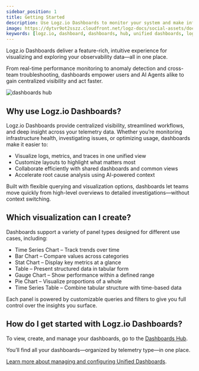 ```yaml
---
sidebar_position: 1
title: Getting Started
description: Use Logz.io Dashboards to monitor your system and make informed decisions with actionable insights.
image: https://dytvr9ot2sszz.cloudfront.net/logz-docs/social-assets/docs-social.jpg
keywords: [logz.io, dashboard, dashboards, hub, unified dashboards, logzio dashboards, logz dashboard, visualize, visualizations]
---
```


Logz.io Dashboards deliver a feature-rich, intuitive experience for visualizing and exploring your observability data—all in one place.

From real-time performance monitoring to anomaly detection and cross-team troubleshooting, dashboards empower users and AI Agents alike to gain centralized visibility and act faster.

![dashboards hub](https://dytvr9ot2sszz.cloudfront.net/logz-docs/dashboards/dashboards-open-apr6.png)


<h2 id="why">Why use Logz.io Dashboards?</h2>

Logz.io Dashboards provide centralized visibility, streamlined workflows, and deep insight across your telemetry data.
Whether you’re monitoring infrastructure health, investigating issues, or optimizing usage, dashboards make it easier to:

* Visualize logs, metrics, and traces in one unified view
* Customize layouts to highlight what matters most
* Collaborate efficiently with shared dashboards and common views
* Accelerate root cause analysis using AI-powered context

Built with flexible querying and visualization options, dashboards let teams move quickly from high-level overviews to detailed investigations—without context switching.

<h2 id="which">Which visualization can I create?</h2>

Dashboards support a variety of panel types designed for different use cases, including:

* Time Series Chart – Track trends over time
* Bar Chart – Compare values across categories
* Stat Chart – Display key metrics at a glance
* Table – Present structured data in tabular form
* Gauge Chart – Show performance within a defined range
* Pie Chart – Visualize proportions of a whole
* Time Series Table – Combine tabular structure with time-based data

Each panel is powered by customizable queries and filters to give you full control over the insights you surface.


<h2 id="where">How do I get started with Logz.io Dashboards?</h2>

To view, create, and manage your dashboards, go to the [Dashboards Hub](https://docs.logz.io/docs/user-guide/dashboards-hub/dashboards-hub/).

You’ll find all your dashboards—organized by telemetry type—in one place.

[Learn more about managing and configuring Unified Dashboards](/docs/user-guide/dashboards/edit-dashboards/).